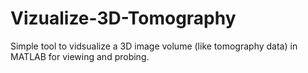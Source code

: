 # Vizualize-3D-Tomography
Simple tool to vidsualize a 3D image volume (like tomography data) in MATLAB for viewing and probing.
